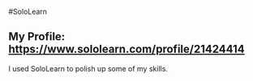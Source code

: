 #SoloLearn

## My Profile: https://www.sololearn.com/profile/21424414

I used SoloLearn to polish up some of my skills.
